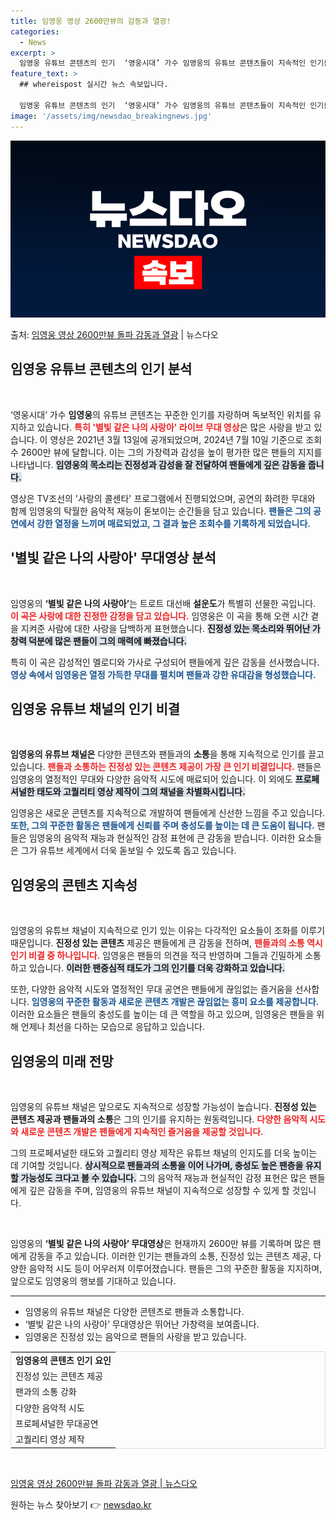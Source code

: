 ```yaml
---
title: 임영웅 영상 2600만뷰의 감동과 열광!
categories:
  - News
excerpt: >
  임영웅 유튜브 콘텐츠의 인기  ‘영웅시대’ 가수 임영웅의 유튜브 콘텐츠들이 지속적인 인기를 끌며 독보적인 위…
feature_text: >
  ## whereispost 실시간 뉴스 속보입니다.

  임영웅 유튜브 콘텐츠의 인기  ‘영웅시대’ 가수 임영웅의 유튜브 콘텐츠들이 지속적인 인기를 끌며 독보적인 위…
image: '/assets/img/newsdao_breakingnews.jpg'
---
```


![뉴스다오 속보](/assets/img/newsdao_breakingnews.jpg)

<p>출처: <a href="https://newsdao.kr/4740" rel="dofollow">임영웅 영상 2600만뷰 돌파 감동과 열광</a> | 뉴스다오</p>

<h2 data-ke-size="size26">임영웅 유튜브 콘텐츠의 인기 분석</h2>

<p data-ke-size="size16">&nbsp;</p>

‘영웅시대’ 가수 <b>임영웅</b>의 유튜브 콘텐츠는 꾸준한 인기를 자랑하며 독보적인 위치를 유지하고 있습니다. <b><span style="color: #ee2323;">특히 '별빛 같은 나의 사랑아' 라이브 무대 영상</span></b>은 많은 사랑을 받고 있습니다. 이 영상은 2021년 3월 13일에 공개되었으며, 2024년 7월 10일 기준으로 조회수 2600만 뷰에 달합니다. 이는 그의 가창력과 감성을 높이 평가한 많은 팬들의 지지를 나타냅니다. <b><span style="background-color: #21538527;">임영웅의 목소리는 진정성과 감성을 잘 전달하여 팬들에게 깊은 감동을 줍니다.</span></b> 

영상은 TV조선의 '사랑의 콜센타' 프로그램에서 진행되었으며, 공연의 화려한 무대와 함께 임영웅의 탁월한 음악적 재능이 돋보이는 순간들을 담고 있습니다. <b><span style="color: #1a5490;">팬들은 그의 공연에서 강한 열정을 느끼며 매료되었고, 그 결과 높은 조회수를 기록하게 되었습니다.</span></b>

<h2 data-ke-size="size26">'별빛 같은 나의 사랑아' 무대영상 분석</h2>

<p data-ke-size="size16">&nbsp;</p>

임영웅의 <b>‘별빛 같은 나의 사랑아’</b>는 트로트 대선배 <b>설운도</b>가 특별히 선물한 곡입니다. <b><span style="color: #ee2323;">이 곡은 사랑에 대한 진정한 감정을 담고 있습니다.</span></b> 임영웅은 이 곡을 통해 오랜 시간 곁을 지켜준 사람에 대한 사랑을 담백하게 표현했습니다. <b><span style="background-color: #21538527;">진정성 있는 목소리와 뛰어난 가창력 덕분에 많은 팬들이 그의 매력에 빠졌습니다.</span></b>

특히 이 곡은 감성적인 멜로디와 가사로 구성되어 팬들에게 깊은 감동을 선사했습니다. <b><span style="color: #1a5490;">영상 속에서 임영웅은 열정 가득한 무대를 펼치며 팬들과 강한 유대감을 형성했습니다.</span></b> 

<h2 data-ke-size="size26">임영웅 유튜브 채널의 인기 비결</h2>

<p data-ke-size="size16">&nbsp;</p>

<b>임영웅의 유튜브 채널은</b> 다양한 콘텐츠와 팬들과의 <b>소통</b>을 통해 지속적으로 인기를 끌고 있습니다. <b><span style="color: #ee2323;">팬들과 소통하는 진정성 있는 콘텐츠 제공이 가장 큰 인기 비결입니다.</span></b> 팬들은 임영웅의 열정적인 무대와 다양한 음악적 시도에 매료되어 있습니다. 이 외에도 <b><span style="background-color: #21538527;">프로페셔널한 태도와 고퀄리티 영상 제작이 그의 채널을 차별화시킵니다.</span></b>

임영웅은 새로운 콘텐츠를 지속적으로 개발하여 팬들에게 신선한 느낌을 주고 있습니다. <b><span style="color: #1a5490;">또한, 그의 꾸준한 활동은 팬들에게 신뢰를 주며 충성도를 높이는 데 큰 도움이 됩니다.</span></b> 팬들은 임영웅의 음악적 재능과 현실적인 감정 표현에 큰 감동을 받습니다. 이러한 요소들은 그가 유튜브 세계에서 더욱 돋보일 수 있도록 돕고 있습니다.

<h2 data-ke-size="size26">임영웅의 콘텐츠 지속성</h2>

<p data-ke-size="size16">&nbsp;</p>

임영웅의 유튜브 채널이 지속적으로 인기 있는 이유는 다각적인 요소들이 조화를 이루기 때문입니다. <b>진정성 있는 콘텐츠</b> 제공은 팬들에게 큰 감동을 전하며, <b><span style="color: #ee2323;">팬들과의 소통 역시 인기 비결 중 하나입니다.</span></b> 임영웅은 팬들의 의견을 적극 반영하며 그들과 긴밀하게 소통하고 있습니다. <b><span style="background-color: #21538527;">이러한 팬중심적 태도가 그의 인기를 더욱 강화하고 있습니다.</span></b>

또한, 다양한 음악적 시도와 열정적인 무대 공연은 팬들에게 끊임없는 즐거움을 선사합니다. <b><span style="color: #1a5490;">임영웅의 꾸준한 활동과 새로운 콘텐츠 개발은 끊임없는 흥미 요소를 제공합니다.</span></b> 이러한 요소들은 팬들의 충성도를 높이는 데 큰 역할을 하고 있으며, 임영웅은 팬들을 위해 언제나 최선을 다하는 모습으로 응답하고 있습니다. 

<h2 data-ke-size="size26">임영웅의 미래 전망</h2>

<p data-ke-size="size16">&nbsp;</p>

임영웅의 유튜브 채널은 앞으로도 지속적으로 성장할 가능성이 높습니다. <b>진정성 있는 콘텐츠 제공과 팬들과의 소통</b>은 그의 인기를 유지하는 원동력입니다. <b><span style="color: #ee2323;">다양한 음악적 시도와 새로운 콘텐츠 개발은 팬들에게 지속적인 즐거움을 제공할 것입니다.</span></b>

그의 프로페셔널한 태도와 고퀄리티 영상 제작은 유튜브 채널의 인지도를 더욱 높이는 데 기여할 것입니다. <b><span style="background-color: #21538527;">상시적으로 팬들과의 소통을 이어 나가며, 충성도 높은 팬층을 유지할 가능성도 크다고 볼 수 있습니다.</span></b> 그의 음악적 재능과 현실적인 감정 표현은 많은 팬들에게 깊은 감동을 주며, 임영웅의 유튜브 채널이 지속적으로 성장할 수 있게 할 것입니다.

<p data-ke-size="size16">&nbsp;</p>

임영웅의 <b>‘별빛 같은 나의 사랑아’ 무대영상</b>은 현재까지 2600만 뷰를 기록하며 많은 팬에게 감동을 주고 있습니다. 이러한 인기는 팬들과의 소통, 진정성 있는 콘텐츠 제공, 다양한 음악적 시도 등이 어우러져 이루어졌습니다. 팬들은 그의 꾸준한 활동을 지지하며, 앞으로도 임영웅의 행보를 기대하고 있습니다.

<hr>

<ul>
  <li>임영웅의 유튜브 채널은 다양한 콘텐츠로 팬들과 소통합니다.</li>
  <li>‘별빛 같은 나의 사랑아’ 무대영상은 뛰어난 가창력을 보여줍니다.</li>
  <li>임영웅은 진정성 있는 음악으로 팬들의 사랑을 받고 있습니다.</li>
</ul>

<table style="width: 100%; border: 1px solid #ddd;">
  <tr>
    <td style="text-align: center; height: 17px;"><b>임영웅의 콘텐츠 인기 요인</b></td>
  </tr>
  <tr>
    <td>진정성 있는 콘텐츠 제공</td>
  </tr>
  <tr>
    <td>팬과의 소통 강화</td>
  </tr>
  <tr>
    <td>다양한 음악적 시도</td>
  </tr>
  <tr>
    <td>프로페셔널한 무대공연</td>
  </tr>
  <tr>
    <td>고퀄리티 영상 제작</td>
  </tr>
</table> 

<p data-ke-size="size16">&nbsp;</p>

<a href="https://newsdao.kr/4740">임영웅 영상 2600만뷰 돌파 감동과 열광 | 뉴스다오</a> 

원하는 뉴스 찾아보기 👉 <a href="https://newsdao.kr" rel="dofollow">newsdao.kr</a>


